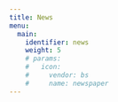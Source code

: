 ```yaml
---
title: News
menu:
  main:
    identifier: news
    weight: 5
    # params:
    #   icon:
    #     vendor: bs
    #     name: newspaper
---
```

